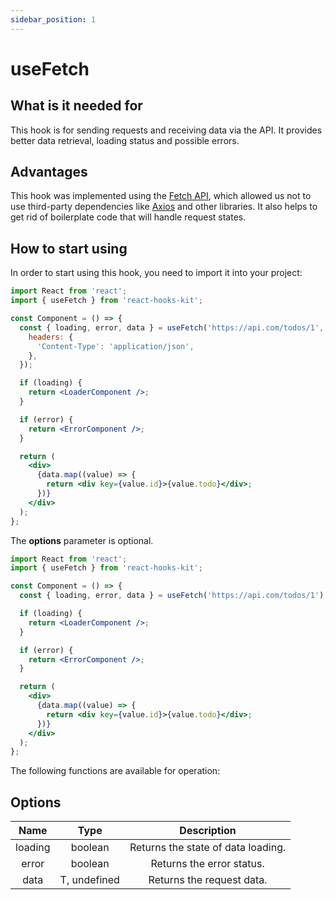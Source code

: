 ```yaml
---
sidebar_position: 1
---
```


# useFetch

## What is it needed for

This hook is for sending requests and receiving data via the API. It provides better data retrieval, loading status and possible errors.

## Advantages

This hook was implemented using the [Fetch API](https://developer.mozilla.org/en-US/docs/Web/API/Fetch_API), which allowed us not to use third-party dependencies like [Axios](https://axios-http.com) and other libraries. It also helps to get rid of boilerplate code that will handle request states.

## How to start using

In order to start using this hook, you need to import it into your project:

```jsx
import React from 'react';
import { useFetch } from 'react-hooks-kit';

const Component = () => {
  const { loading, error, data } = useFetch('https://api.com/todos/1', {
    headers: {
      'Content-Type': 'application/json',
    },
  });

  if (loading) {
    return <LoaderComponent />;
  }

  if (error) {
    return <ErrorComponent />;
  }

  return (
    <div>
      {data.map((value) => {
        return <div key={value.id}>{value.todo}</div>;
      })}
    </div>
  );
};
```

The **options** parameter is optional.

```jsx
import React from 'react';
import { useFetch } from 'react-hooks-kit';

const Component = () => {
  const { loading, error, data } = useFetch('https://api.com/todos/1');

  if (loading) {
    return <LoaderComponent />;
  }

  if (error) {
    return <ErrorComponent />;
  }

  return (
    <div>
      {data.map((value) => {
        return <div key={value.id}>{value.todo}</div>;
      })}
    </div>
  );
};
```

The following functions are available for operation:

## Options

| Name | Type | Description |
| :---: | :---: | :---: |
| loading | boolean | Returns the state of data loading. |
| error | boolean | Returns the error status. |
| data | T, undefined | Returns the request data. |
